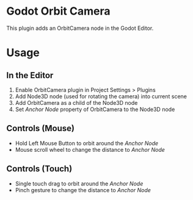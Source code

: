 # Godot Orbit Camera

This plugin adds an OrbitCamera node in the Godot Editor.

# Usage

## In the Editor
1. Enable OrbitCamera plugin in Project Settings > Plugins
2. Add Node3D node (used for rotating the camera) into current scene
3. Add OrbitCamera as a child of the Node3D node
4. Set *Anchor Node* property of OrbitCamera to the Node3D node

## Controls (Mouse)
- Hold Left Mouse Button to orbit around the *Anchor Node*
- Mouse scroll wheel to change the distance to *Anchor Node*

## Controls (Touch)
- Single touch drag to orbit around the *Anchor Node*
- Pinch gesture to change the distance to *Anchor Node*
